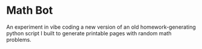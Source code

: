 # Math Bot

An experiment in vibe coding a new version of an old homework-generating python script I built to generate printable pages with random math problems.
